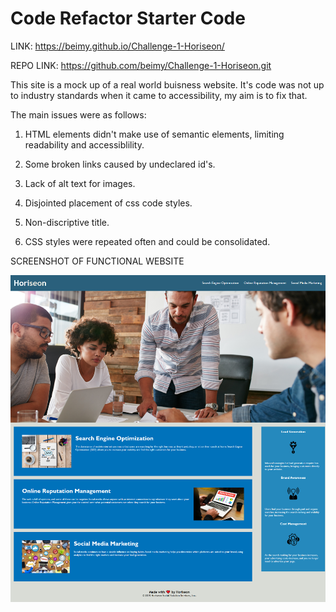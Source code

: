 # Code Refactor Starter Code

LINK: https://beimy.github.io/Challenge-1-Horiseon/

REPO LINK: https://github.com/beimy/Challenge-1-Horiseon.git


This site is a mock up of a real world buisness website. It's code was not up to industry standards when it came to accessibility, my aim is to fix that.

The main issues were as follows:

1. HTML elements didn't make use of semantic elements, limiting readability and accessiblility.

2. Some broken links caused by undeclared id's.

3. Lack of alt text for images.

4. Disjointed placement of css code styles.

5. Non-discriptive title.

6. CSS styles were repeated often and could be consolidated. 

SCREENSHOT OF FUNCTIONAL WEBSITE

![Webpage Screenshot](./Develop/assets/images/_D__projects_challenge-1_Develop_index.html.png?raw=true "Sceenshot")
